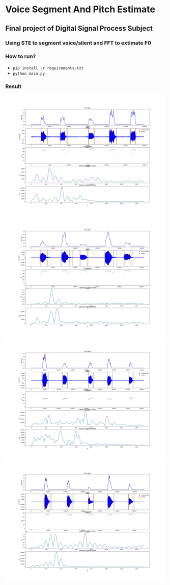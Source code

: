# Voice Segment And Pitch Estimate
## Final project of Digital Signal Process Subject
### Using STE to segment voice/silent and FFT to extimate F0
### How to run?
- `pip install -r requirements.txt`
- `python main.py`
### Result
![img1](https://github.com/huytuong010101/VoiceSegmentAndPitchEstimate/blob/main/outputs/0.jpg)
![img2](https://github.com/huytuong010101/VoiceSegmentAndPitchEstimate/blob/main/outputs/1.jpg)
![img3](https://github.com/huytuong010101/VoiceSegmentAndPitchEstimate/blob/main/outputs/2.jpg)
![img4](https://github.com/huytuong010101/VoiceSegmentAndPitchEstimate/blob/main/outputs/3.jpg)


